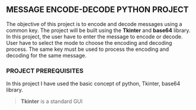 <!--# PROJECTS-->
## MESSAGE ENCODE-DECODE PYTHON PROJECT

The objective of this project is to encode and decode messages using a common key. The project will be built using the **Tkinter** and **base64** library.
In this project, the user have to enter the message to encode or decode. User have to select the mode to choose the encoding and decoding process. The same key must be used to process the encoding and decoding for the same message.

### PROJECT PREREQUISITES

In this project I have used the basic concept of python, Tkinter, base64 library.
> **Tkinter** is a standard GUI

